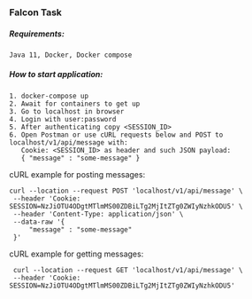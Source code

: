 ### Falcon Task

##### Requirements:
    Java 11, Docker, Docker compose

##### How to start application:

```text
1. docker-compose up
2. Await for containers to get up
3. Go to localhost in browser
4. Login with user:password
5. After authenticating copy <SESSION_ID>
6. Open Postman or use cURL requests below and POST to localhost/v1/api/message with:
   Cookie: <SESSION_ID> as header and such JSON payload: 
   { "message" : "some-message" }
```
   cURL example for posting messages:

   ```shell script
   curl --location --request POST 'localhost/v1/api/message' \
    --header 'Cookie: SESSION=NzJiOTU4ODgtMTlmMS00ZDBiLTg2MjItZTg0ZWIyNzhkODU5' \
    --header 'Content-Type: application/json' \
    --data-raw '{
        "message" : "some-message"
    }'
   ``` 
   
   cURL example for getting messages:
   
   ```shell script
    curl --location --request GET 'localhost/v1/api/message' \
    --header 'Cookie: SESSION=NzJiOTU4ODgtMTlmMS00ZDBiLTg2MjItZTg0ZWIyNzhkODU5'
  ```
